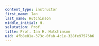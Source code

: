 ```yaml
---
content_type: instructor
first_name: Ian
last_name: Hutchinson
middle_initial: H.
salutation: Prof.
title: Prof. Ian H. Hutchinson
uid: 4fb8e81a-373c-0fab-4c1e-328fe97576b6
---
```

